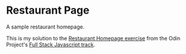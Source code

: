 # Restaurant Page

A sample restaurant homepage.

This is my solution to the [Restaurant Homepage exercise](https://www.theodinproject.com/courses/javascript/lessons/restaurant-page) from the Odin Project's [Full Stack Javascript track](https://www.theodinproject.com/tracks/2).
